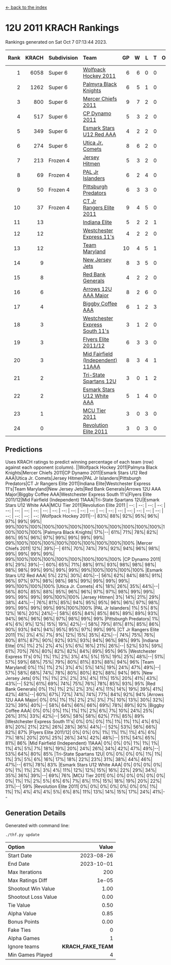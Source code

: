 [<- back to the index](readme.md)
# 12U 2011 KRACH Rankings
Rankings generated on Sat Oct  7 07:13:44 2023.

Rank|KRACH|Subdivision|Team|GP|W|L|T|OTW|OTL|SoS|Exp Wins|Win Diff
---:|---:|:---|:---|---:|---:|---:|---:|---:|---:|---:|---:|---:
1|6058|Super 6|[Wolfpack Hockey 2011](https://gamesheetstats.com/seasons/3664/teams/140937/schedule)|6|6|0|0|0|0|160|6.8|-0.0
2|1262|Super 6|[Palmyra Black Knights](https://gamesheetstats.com/seasons/3664/teams/140949/schedule)|6|5|1|0|0|0|310|5.8|-0.0
3|800|Super 6|[Mercer Chiefs 2011](https://gamesheetstats.com/seasons/3664/teams/140936/schedule)|9|7|2|0|0|0|350|7.8|-0.0
4|517|Super 6|[CP Dynamo 2011](https://gamesheetstats.com/seasons/3664/teams/140944/schedule)|5|3|2|0|0|0|2057|3.8|-0.0
5|349|Super 6|[Esmark Stars U12 Red AAA](https://gamesheetstats.com/seasons/3664/teams/140951/schedule)|4|2|2|0|0|0|405|2.8|-0.0
6|274|Super 6|[Utica Jr. Comets](https://gamesheetstats.com/seasons/3664/teams/140945/schedule)|8|6|2|0|0|0|299|6.8|-0.0
7|213|Frozen 4|[Jersey Hitmen](https://gamesheetstats.com/seasons/3664/teams/140938/schedule)|5|3|2|0|0|0|211|3.8|-0.0
8|69|Frozen 4|[PAL Jr Islanders](https://gamesheetstats.com/seasons/3664/teams/140943/schedule)|6|2|4|0|0|0|317|2.9|0.0
9|50|Frozen 4|[Pittsburgh Predators](https://gamesheetstats.com/seasons/3664/teams/140950/schedule)|6|3|3|0|0|0|263|3.8|-0.0
10|37|Frozen 4|[CT Jr Rangers Elite 2011](https://gamesheetstats.com/seasons/3664/teams/140931/schedule)|9|4|5|0|0|0|1310|4.9|0.0
11|13||[Indiana Elite](https://gamesheetstats.com/seasons/3664/teams/144353/schedule)|5|2|2|1|0|0|60|3.4|0.0
12|12||[Westchester Express 11's](https://gamesheetstats.com/seasons/3664/teams/140948/schedule)|4|2|2|0|0|0|26|2.9|0.0
13|12||[Team Maryland](https://gamesheetstats.com/seasons/3664/teams/140954/schedule)|10|4|5|1|0|0|240|5.4|0.0
14|9||[New Jersey Jets](https://gamesheetstats.com/seasons/3664/teams/140939/schedule)|8|3|5|0|1|0|76|3.9|0.0
15|8||[Red Bank Generals](https://gamesheetstats.com/seasons/3664/teams/140940/schedule)|4|2|2|0|0|0|21|2.9|0.0
16|6||[Arrows 12U AAA Major](https://gamesheetstats.com/seasons/3664/teams/140946/schedule)|8|2|6|0|1|0|179|2.9|0.0
17|4||[Biggby Coffee AAA](https://gamesheetstats.com/seasons/3664/teams/144351/schedule)|6|1|2|3|0|0|7|3.4|0.0
18|3||[Westchester Express South 11's](https://gamesheetstats.com/seasons/3664/teams/140947/schedule)|3|1|2|0|0|0|27|1.9|0.0
19|3||[Flyers Elite 2011/12](https://gamesheetstats.com/seasons/3664/teams/140942/schedule)|6|3|3|0|0|1|4|3.9|0.0
20|3||[Mid Fairfield (Independent) 11AAA](https://gamesheetstats.com/seasons/3664/teams/140933/schedule)|8|3|4|1|0|1|5|4.4|0.0
21|2||[Tri-State Spartans 12U](https://gamesheetstats.com/seasons/3664/teams/144352/schedule)|3|0|1|2|0|0|3|1.9|0.0
22|2||[Esmark Stars U12 White AAA](https://gamesheetstats.com/seasons/3664/teams/140952/schedule)|5|1|4|0|0|0|40|1.9|0.0
23|1||[MCU Tier 2011](https://gamesheetstats.com/seasons/3664/teams/140932/schedule)|3|0|3|0|0|0|4|0.9|0.0
24|0||[Revolution Elite 2011](https://gamesheetstats.com/seasons/3664/teams/140953/schedule)|3|0|3|0|0|0|2|0.9|0.0

## Predictions
Uses KRACH ratings to predict winning percentage of each team (row) against each opponent (column).
||Wolfpack Hockey 2011|Palmyra Black Knights|Mercer Chiefs 2011|CP Dynamo 2011|Esmark Stars U12 Red AAA|Utica Jr. Comets|Jersey Hitmen|PAL Jr Islanders|Pittsburgh Predators|CT Jr Rangers Elite 2011|Indiana Elite|Westchester Express 11's|Team Maryland|New Jersey Jets|Red Bank Generals|Arrows 12U AAA Major|Biggby Coffee AAA|Westchester Express South 11's|Flyers Elite 2011/12|Mid Fairfield (Independent) 11AAA|Tri-State Spartans 12U|Esmark Stars U12 White AAA|MCU Tier 2011|Revolution Elite 2011
| --: | --: | --: | --: | --: | --: | --: | --: | --: | --: | --: | --: | --: | --: | --: | --: | --: | --: | --: | --: | --: | --: | --: | --: | --: 
|Wolfpack Hockey 2011|--| 83%| 88%| 92%| 95%| 96%| 97%| 99%| 99%| 99%|100%|100%|100%|100%|100%|100%|100%|100%|100%|100%|100%|100%|100%|100%
|Palmyra Black Knights| 17%|--| 61%| 71%| 78%| 82%| 86%| 95%| 96%| 97%| 99%| 99%| 99%| 99%| 99%|100%|100%|100%|100%|100%|100%|100%|100%|100%
|Mercer Chiefs 2011| 12%| 39%|--| 61%| 70%| 74%| 79%| 92%| 94%| 96%| 98%| 99%| 99%| 99%| 99%| 99%|100%|100%|100%|100%|100%|100%|100%|100%
|CP Dynamo 2011|  8%| 29%| 39%|--| 60%| 65%| 71%| 88%| 91%| 93%| 98%| 98%| 98%| 98%| 98%| 99%| 99%| 99%| 99%| 99%|100%|100%|100%|100%
|Esmark Stars U12 Red AAA|  5%| 22%| 30%| 40%|--| 56%| 62%| 84%| 88%| 91%| 96%| 97%| 97%| 98%| 98%| 98%| 99%| 99%| 99%| 99%| 99%|100%|100%|100%
|Utica Jr. Comets|  4%| 18%| 26%| 35%| 44%|--| 56%| 80%| 85%| 88%| 95%| 96%| 96%| 97%| 97%| 98%| 99%| 99%| 99%| 99%| 99%| 99%|100%|100%
|Jersey Hitmen|  3%| 14%| 21%| 29%| 38%| 44%|--| 76%| 81%| 85%| 94%| 95%| 95%| 96%| 96%| 97%| 98%| 99%| 99%| 99%| 99%| 99%|100%|100%
|PAL Jr Islanders|  1%|  5%|  8%| 12%| 16%| 20%| 24%|--| 58%| 65%| 84%| 85%| 86%| 89%| 89%| 93%| 94%| 96%| 96%| 96%| 97%| 98%| 99%| 99%
|Pittsburgh Predators|  1%|  4%|  6%|  9%| 12%| 15%| 19%| 42%|--| 58%| 79%| 81%| 81%| 85%| 86%| 90%| 93%| 94%| 94%| 95%| 95%| 97%| 99%| 99%
|CT Jr Rangers Elite 2011|  1%|  3%|  4%|  7%|  9%| 12%| 15%| 35%| 42%|--| 74%| 75%| 76%| 80%| 81%| 87%| 90%| 92%| 93%| 93%| 94%| 96%| 98%| 99%
|Indiana Elite|  0%|  1%|  2%|  2%|  4%|  5%|  6%| 16%| 21%| 26%|--| 52%| 53%| 59%| 61%| 70%| 76%| 80%| 82%| 82%| 84%| 89%| 95%| 96%
|Westchester Express 11's|  0%|  1%|  1%|  2%|  3%|  4%|  5%| 15%| 19%| 25%| 48%|--| 51%| 57%| 59%| 68%| 75%| 79%| 80%| 81%| 83%| 88%| 94%| 96%
|Team Maryland|  0%|  1%|  1%|  2%|  3%|  4%|  5%| 14%| 19%| 24%| 47%| 49%|--| 57%| 58%| 68%| 74%| 78%| 80%| 80%| 82%| 88%| 94%| 96%
|New Jersey Jets|  0%|  1%|  1%|  2%|  2%|  3%|  4%| 11%| 15%| 20%| 41%| 43%| 43%|--| 52%| 61%| 69%| 74%| 75%| 76%| 78%| 85%| 93%| 95%
|Red Bank Generals|  0%|  1%|  1%|  2%|  2%|  3%|  4%| 11%| 14%| 19%| 39%| 41%| 42%| 48%|--| 60%| 67%| 72%| 74%| 74%| 77%| 84%| 92%| 94%
|Arrows 12U AAA Major|  0%|  0%|  1%|  1%|  2%|  2%|  3%|  7%| 10%| 13%| 30%| 32%| 32%| 39%| 40%|--| 58%| 64%| 66%| 66%| 69%| 78%| 89%| 92%
|Biggby Coffee AAA|  0%|  0%|  0%|  1%|  1%|  1%|  2%|  6%|  7%| 10%| 24%| 25%| 26%| 31%| 33%| 42%|--| 56%| 58%| 58%| 62%| 71%| 85%| 89%
|Westchester Express South 11's|  0%|  0%|  0%|  1%|  1%|  1%|  1%|  4%|  6%|  8%| 20%| 21%| 22%| 26%| 28%| 36%| 44%|--| 52%| 53%| 56%| 66%| 82%| 87%
|Flyers Elite 2011/12|  0%|  0%|  0%|  1%|  1%|  1%|  1%|  4%|  6%|  7%| 18%| 20%| 20%| 25%| 26%| 34%| 42%| 48%|--| 51%| 54%| 65%| 81%| 86%
|Mid Fairfield (Independent) 11AAA|  0%|  0%|  0%|  1%|  1%|  1%|  1%|  4%|  5%|  7%| 18%| 19%| 20%| 24%| 26%| 34%| 42%| 47%| 49%|--| 53%| 64%| 80%| 85%
|Tri-State Spartans 12U|  0%|  0%|  0%|  0%|  1%|  1%|  1%|  3%|  5%|  6%| 16%| 17%| 18%| 22%| 23%| 31%| 38%| 44%| 46%| 47%|--| 61%| 78%| 83%
|Esmark Stars U12 White AAA|  0%|  0%|  0%|  0%|  0%|  1%|  1%|  2%|  3%|  4%| 11%| 12%| 12%| 15%| 16%| 22%| 29%| 34%| 35%| 36%| 39%|--| 69%| 76%
|MCU Tier 2011|  0%|  0%|  0%|  0%|  0%|  0%|  0%|  1%|  1%|  2%|  5%|  6%|  6%|  7%|  8%| 11%| 15%| 18%| 19%| 20%| 22%| 31%|--| 59%
|Revolution Elite 2011|  0%|  0%|  0%|  0%|  0%|  0%|  0%|  1%|  1%|  1%|  4%|  4%|  4%|  5%|  6%|  8%| 11%| 13%| 14%| 15%| 17%| 24%| 41%|--

## Generation Details

Generated with command line:
```
./thf.py update
```

| Option | Value |
| :----- | ----: |
| Start Date | 2023-08-26 |
| End Date | 2023-10-01 |
| Max Iterations | 200 |
| Max Ratings Diff | 1e-05 |
| Shootout Win Value | 1.00 |
| Shootout Loss Value | 0.00 |
| Tie Value | 0.50 |
| Alpha Value | 0.85 |
| Bonus Points | 0.00 |
| Fake Ties | 0 |
| Alpha Games | 1 |
| Ignore teams | __KRACH_FAKE_TEAM__ |
| Min Games Played | 4 |

